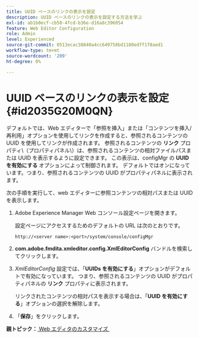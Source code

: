 ```yaml
---
title: UUID ベースのリンクの表示を設定
description: UUID ベースのリンクの表示を設定する方法を学ぶ
exl-id: ab1b0ecf-cb50-4fcd-b36e-d16a8c396054
feature: Web Editor Configuration
role: Admin
level: Experienced
source-git-commit: 0513ecac38840a4cc649758bd1180edff1f8aed1
workflow-type: tm+mt
source-wordcount: '209'
ht-degree: 0%

---
```


# UUID ベースのリンクの表示を設定 {#id2035G20M0QN}

デフォルトでは、Web エディターで「参照を挿入」または「コンテンツを挿入/再利用」オプションを使用してリンクを作成すると、参照されるコンテンツの UUID を使用してリンクが作成されます。 参照されるコンテンツの **リンク** プロパティ\（プロパティパネル\）は、参照されるコンテンツの相対ファイルパスまたは UUID を表示するように設定できます。 この表示は、configMgr の **UUID を有効にする** オプションによって制御されます。 デフォルトではオンになっています。つまり、参照されるコンテンツの UUID がプロパティパネルに表示されます。

次の手順を実行して、web エディターに参照コンテンツの相対パスまたは UUID を表示します。

1. Adobe Experience Manager Web コンソール設定ページを開きます。

   設定ページにアクセスするためのデフォルトの URL は次のとおりです。

   ```http
   http://<server name>:<port>/system/console/configMgr
   ```

1. **com.adobe.fmdita.xmleditor.config.XmlEditorConfig** バンドルを検索してクリックします。

1. *XmlEditorConfig* 設定では、「**UUIDs を有効にする**」オプションがデフォルトで有効になっています。 つまり、参照されるコンテンツの UUID がプロパティパネルの **リンク** プロパティに表示されます。

   リンクされたコンテンツの相対パスを表示する場合は、「**UUID を有効にする**」オプションの選択を解除します。

1. 「**保存**」をクリックします。


**親トピック：**&#x200B;[&#x200B; Web エディタのカスタマイズ &#x200B;](conf-web-editor.md)
